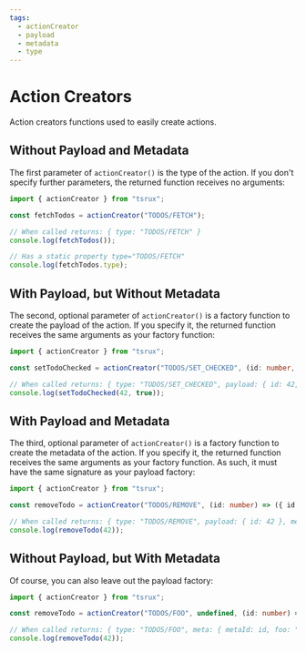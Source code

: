 ```yaml
---
tags: 
  - actionCreator
  - payload
  - metadata
  - type
---
```


# Action Creators

Action creators functions used to easily create actions.

## Without Payload and Metadata

The first parameter of `actionCreator()` is the type of the action.
If you don't specify further parameters, the returned function receives no arguments:

```typescript
import { actionCreator } from "tsrux";

const fetchTodos = actionCreator("TODOS/FETCH");

// When called returns: { type: "TODOS/FETCH" }
console.log(fetchTodos());

// Has a static property type="TODOS/FETCH"
console.log(fetchTodos.type);

```

## With Payload, but Without Metadata

The second, optional parameter of `actionCreator()` is a factory function to create the payload of the action.
If you specify it, the returned function receives the same arguments as your factory function:

```typescript
import { actionCreator } from "tsrux";

const setTodoChecked = actionCreator("TODOS/SET_CHECKED", (id: number, checked: boolean) => ({ id, checked }));

// When called returns: { type: "TODOS/SET_CHECKED", payload: { id: 42, checked: true } }
console.log(setTodoChecked(42, true));
```

## With Payload and Metadata

The third, optional parameter of `actionCreator()` is a factory function to create the metadata of the action.
If you specify it, the returned function receives the same arguments as your factory function. As such, it must have the same signature as your payload factory:

```typescript
import { actionCreator } from "tsrux";

const removeTodo = actionCreator("TODOS/REMOVE", (id: number) => ({ id }), (id: number) => ({ metaId: id, foo: "bar" }));

// When called returns: { type: "TODOS/REMOVE", payload: { id: 42 }, meta: { metaId: id, foo: "bar" } }
console.log(removeTodo(42));
```

## Without Payload, but With Metadata

Of course, you can also leave out the payload factory:

```typescript
import { actionCreator } from "tsrux";

const removeTodo = actionCreator("TODOS/FOO", undefined, (id: number) => ({ metaId: id, foo: "bar" }));

// When called returns: { type: "TODOS/FOO", meta: { metaId: id, foo: "bar" } }
console.log(removeTodo(42));
```
